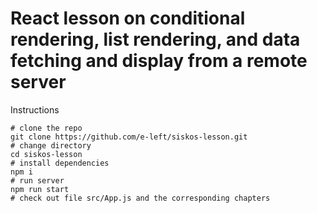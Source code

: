 # React lesson on conditional rendering, list rendering, and data fetching and display from a remote server

Instructions
```
# clone the repo
git clone https://github.com/e-left/siskos-lesson.git
# change directory
cd siskos-lesson
# install dependencies
npm i
# run server
npm run start
# check out file src/App.js and the corresponding chapters
```